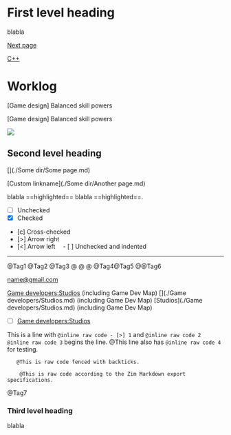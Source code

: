# First level heading

blabla

[Next page](This%20is%20a%20sub%20page.md)

[C++](C%2B%2B%20is%20some%20programming%20language.md)

# Worklog

\[Game design] Balanced skill powers

\[Game design] Balanced skill powers

![](file:///path/to/file%20name.png)

## Second level heading

[](./Some dir/Some page.md)

[Custom linkname](./Some dir/Another page.md)

blabla ==highlighted== blabla ==highlighted==.

- [ ] Unchecked
- [x] Checked
- [c] Cross-checked
- [>] Arrow right
- [<] Arrow left
&emsp;- [ ] Unchecked and indented

---

@Tag1 @Tag2 @Tag3
@ @
@
@Tag4@Tag5
@@Tag6

[name@gmail.com](mailto:name@gmail.com)

[Game developers:Studios]() (including Game Dev Map)
[](./Game developers/Studios.md) (including Game Dev Map)
[Studios](./Game developers/Studios.md) (including Game Dev Map)
- [ ] [Game developers:Studios]()

This is a line with `@inline raw code - [>] 1` and `@inline raw code 2`
`@inline raw code 3` begins the line.
@This line also has `@inline raw code 4` for testing.

```
   @This is raw code fenced with backticks.
```

```
	@This is raw code according to the Zim Markdown export specifications.
```
@Tag7

### Third level heading

blabla

